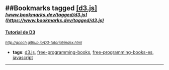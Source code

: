 ##Bookmarks tagged [[d3.js]](https://www.bookmarks.dev?q=[d3.js])
_<sup><sup>[www.bookmarks.dev/tagged/d3.js](https://www.bookmarks.dev/tagged/d3.js)</sup></sup>_
---
#### [Tutorial de D3](http://gcoch.github.io/D3-tutorial/index.html)
_<sup>http://gcoch.github.io/D3-tutorial/index.html</sup>_

* **tags**: [d3.js](../tagged/d3.js.md), [free-programming-books](../tagged/free-programming-books.md), [free-programming-books-es](../tagged/free-programming-books-es.md), [javascript](../tagged/javascript.md)
---
